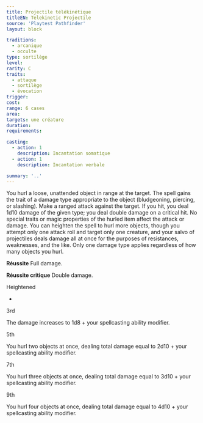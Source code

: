 ```yaml
---
title: Projectile télékinétique
titleEN: Telekinetic Projectile
source: 'Playtest Pathfinder'
layout: block

traditions:
  - arcanique
  - occulte
type: sortilège
level: 
rarity: C
traits:
  - attaque
  - sortilège
  - évocation
trigger: 
cost: 
range: 6 cases
area: 
targets: une créature
duration: 
requirements: 

casting:
  - action: 1
    description: Incantation somatique
  - action: 1
    description: Incantation verbale

summary: '..'
---
```

You hurl a loose, unattended object in range at the target. The spell gains the trait of a damage type appropriate to the object (bludgeoning, piercing, or slashing). Make a ranged attack against the target. If you hit, you deal 1d10 damage of the given type; you deal double damage on a critical hit. No special traits or magic properties of the hurled item affect the attack or damage. You can heighten the spell to hurl more objects, though you attempt only one attack roll and target only one creature, and your salvo of projectiles deals damage all at once for the purposes of resistances, weaknesses, and the like. Only one damage type applies regardless of how many objects you hurl.

**Réussite** Full damage.

**Réussite critique** Double damage.

Heightened

-

3rd

The damage increases to 1d8 + your spellcasting ability modifier.

5th

You hurl two objects at once, dealing total damage equal to 2d10 + your spellcasting ability modifier.

7th

You hurl three objects at once, dealing total damage equal to 3d10 + your spellcasting ability modifier.

9th

You hurl four objects at once, dealing total damage equal to 4d10 + your spellcasting ability modifier.